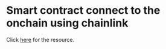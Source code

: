 <h1>Smart contract connect to the onchain using chainlink</h1>

<p>
  Click <a href="https://www.youtube.com/watch?v=hNdXSMKLDi4&list=PLMj8NvODurfEYLsuiClgikZBGDfhwdcXF&index=6">here</a> for the
  resource.
</p>
